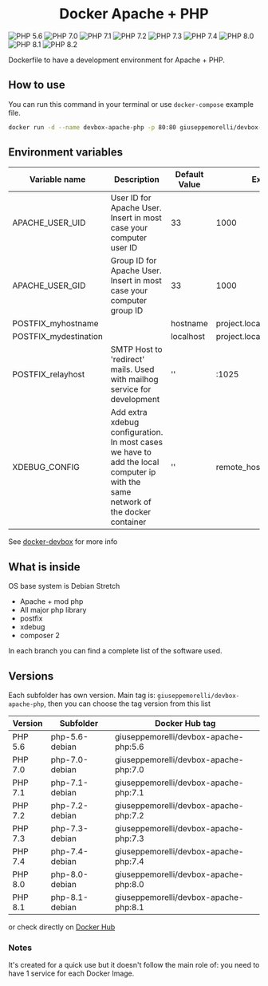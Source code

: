 <h1 align="center">Docker Apache + PHP</h1>

![PHP 5.6](https://github.com/giuseppemorelli/docker-devbox-apache-php/actions/workflows/php-5.6-debian.yml/badge.svg)
![PHP 7.0](https://github.com/giuseppemorelli/docker-devbox-apache-php/actions/workflows/php-7.0-debian.yml/badge.svg)
![PHP 7.1](https://github.com/giuseppemorelli/docker-devbox-apache-php/actions/workflows/php-7.1-debian.yml/badge.svg)
![PHP 7.2](https://github.com/giuseppemorelli/docker-devbox-apache-php/actions/workflows/php-7.2-debian.yml/badge.svg)
![PHP 7.3](https://github.com/giuseppemorelli/docker-devbox-apache-php/actions/workflows/php-7.3-debian.yml/badge.svg)
![PHP 7.4](https://github.com/giuseppemorelli/docker-devbox-apache-php/actions/workflows/php-7.4-debian.yml/badge.svg)
![PHP 8.0](https://github.com/giuseppemorelli/docker-devbox-apache-php/actions/workflows/php-8.0-debian.yml/badge.svg)
![PHP 8.1](https://github.com/giuseppemorelli/docker-devbox-apache-php/actions/workflows/php-8.1-debian.yml/badge.svg)
![PHP 8.2](https://github.com/giuseppemorelli/docker-devbox-apache-php/actions/workflows/php-8.2-debian.yml/badge.svg)


Dockerfile to have a development environment for Apache + PHP.

## How to use

You can run this command in your terminal or use `docker-compose` example file.

```bash
docker run -d --name devbox-apache-php -p 80:80 giuseppemorelli/devbox-apache-php:7.4 -v <your html project full path>:/var/www/html/
```

## Environment variables

| Variable name         | Description                                                                                                                           | Default Value | Example                  |
| --------------------- |---------------------------------------------------------------------------------------------------------------------------------------| ------------- | ------------------------ |
| APACHE_USER_UID       | User ID for Apache User. Insert in most case your computer user ID                                                                    | 33            | 1000                     |
| APACHE_USER_GID       | Group ID for Apache User. Insert in most case your computer group ID                                                                  | 33            | 1000                     |
| POSTFIX_myhostname    |                                                                                                                                       | hostname      | project.local            |
| POSTFIX_mydestination |                                                                                                                                       | localhost     | project.local            |
| POSTFIX_relayhost     | SMTP Host to 'redirect' mails. Used with mailhog service for development                                                              | ''            | <mailhog-ip>:1025        |
| XDEBUG_CONFIG         | Add extra xdebug configuration.<br />In most cases we have to add the local computer ip with the same network of the docker container | ''            | remote_host=172.16.244.1 |

See [docker-devbox](https://github.com/giuseppemorelli/docker-devbox) for more info

## What is inside

OS base system is Debian Stretch

- Apache + mod php
- All major php library
- postfix
- xdebug
- composer 2

In each branch you can find a complete list of the software used.



## Versions

Each subfolder has own version. Main tag is: `giuseppemorelli/devbox-apache-php`, then you can choose the tag version from this list

| Version | Subfolder      | Docker Hub tag                         |
|---------|----------------|----------------------------------------|
| PHP 5.6 | php-5.6-debian | giuseppemorelli/devbox-apache-php:5.6  |
| PHP 7.0 | php-7.0-debian | giuseppemorelli/devbox-apache-php:7.0  |
| PHP 7.1 | php-7.1-debian | giuseppemorelli/devbox-apache-php:7.1  |
| PHP 7.2 | php-7.2-debian | giuseppemorelli/devbox-apache-php:7.2  |
| PHP 7.3 | php-7.3-debian | giuseppemorelli/devbox-apache-php:7.3  |
| PHP 7.4 | php-7.4-debian | giuseppemorelli/devbox-apache-php:7.4  |
| PHP 8.0 | php-8.0-debian | giuseppemorelli/devbox-apache-php:8.0  |
| PHP 8.1 | php-8.1-debian | giuseppemorelli/devbox-apache-php:8.1 |

or check directly on [Docker Hub](https://hub.docker.com/repository/docker/giuseppemorelli/devbox-apache-php/tags?page=1&ordering=name)

### Notes

It's created for a quick use but it doesn't follow the main role of: you need to have 1 service for each Docker Image. 
